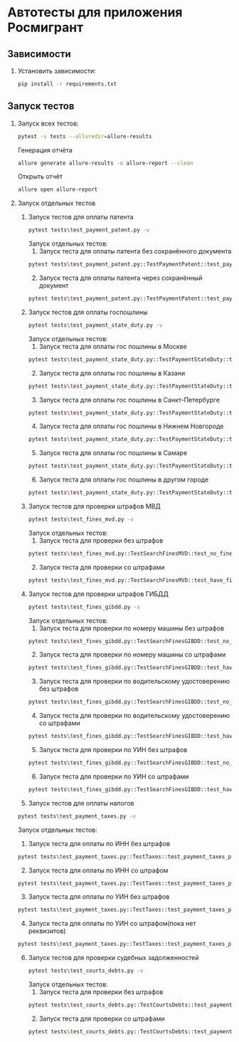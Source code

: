 # Автотесты для приложения Росмигрант

## Зависимости

1. Установить зависимости:
   ```bash
   pip install -r requirements.txt
   ```
## Запуск тестов

1. Запуск всех тестов:
   ```bash
   pytest -v tests --alluredir=allure-results
   ```
   Генерация отчёта
   ```bash
   allure generate allure-results -o allure-report --clean
   ```
   Открыть отчёт
   ```bash
   allure open allure-report
   ```
2. Запуск отдельных тестов
   1. Запуск тестов для оплаты патента
      ```bash
      pytest tests\test_payment_patent.py -v
      ```
      Запуск отдельных тестов:
      1. Запуск теста для оплаты патента без сохранённого документа
      ```bash
      pytest tests\test_payment_patent.py::TestPaymentPatent::test_payment_patent_without_saved_doc -v
      ```
      2. Запуск теста для оплаты патента через сохранённый документ
      ```bash
      pytest tests\test_payment_patent.py::TestPaymentPatent::test_payment_patent_with_saved_doc -v
      ```
   2. Запуск тестов для оплаты госпошлины
      ```bash
      pytest tests\test_payment_state_duty.py -v
      ```
      Запуск отдельных тестов:
      1. Запуск теста для оплаты гос пошлины в Москве
      ```bash
      pytest tests\test_payment_state_duty.py::TestPaymentStateDuty::test_search_state_duty_moscow_city -v
      ```
      2. Запуск теста для оплаты гос пошлины в Казани
      ```bash
      pytest tests\test_payment_state_duty.py::TestPaymentStateDuty::test_search_state_duty_kazan_city -v
      ```
      3. Запуск теста для оплаты гос пошлины в Санкт-Петербурге
      ```bash
      pytest tests\test_payment_state_duty.py::TestPaymentStateDuty::test_search_state_duty_spb_city -v
      ```
      4. Запуск теста для оплаты гос пошлины в Нижнем Новгороде
      ```bash
      pytest tests\test_payment_state_duty.py::TestPaymentStateDuty::test_search_state_duty_nn_city -v
      ```
      5. Запуск теста для оплаты гос пошлины в Самаре
      ```bash
      pytest tests\test_payment_state_duty.py::TestPaymentStateDuty::test_search_state_duty_samara_city -v
      ```
      6. Запуск теста для оплаты гос пошлины в другом городе
      ```bash
      pytest tests\test_payment_state_duty.py::TestPaymentStateDuty::test_search_state_duty_another_city -v
      ```
   3. Запуск тестов для проверки штрафов МВД
      ```bash
      pytest tests\test_fines_mvd.py -v
      ```
      Запуск отдельных тестов:
      1. Запуск теста для проверки без штрафов
      ```bash
      pytest tests\test_fines_mvd.py::TestSearchFinesMVD::test_no_fines -v
      ```
      2. Запуск теста для проверки со штрафами
      ```bash
      pytest tests\test_fines_mvd.py::TestSearchFinesMVD::test_have_fines -v
      ```
   4. Запуск тестов для проверки штрафов ГИБДД
      ```bash
      pytest tests\test_fines_gibdd.py -v
      ```
      Запуск отдельных тестов:
      1. Запуск теста для проверки по номеру машины без штрафов
      ```bash
      pytest tests\test_fines_gibdd.py::TestSearchFinesGIBDD::test_no_fines_car_number -v
      ```
      2. Запуск теста для проверки по номеру машины со штрафами
      ```bash
      pytest tests\test_fines_gibdd.py::TestSearchFinesGIBDD::test_have_fines_car_number -v
      ```
      3. Запуск теста для проверки по водительскому удостоверению без штрафов
      ```bash
      pytest tests\test_fines_gibdd.py::TestSearchFinesGIBDD::test_no_fines_driver_num -v
      ```
      4. Запуск теста для проверки по водительскому удостоверению со штрафами
      ```bash
      pytest tests\test_fines_gibdd.py::TestSearchFinesGIBDD::test_have_fines_driver_num -v
      ```
      5. Запуск теста для проверки по УИН без штрафов
      ```bash
      pytest tests\test_fines_gibdd.py::TestSearchFinesGIBDD::test_no_fines_UIN -v
      ```
      6. Запуск теста для проверки по УИН со штрафами
      ```bash
      pytest tests\test_fines_gibdd.py::TestSearchFinesGIBDD::test_have_fines_UIN -v
      ```
    5. Запуск тестов для оплаты налогов
      ```bash
      pytest tests\test_payment_taxes.py -v
      ```
      Запуск отдельных тестов:
   
      1. Запуск теста для оплаты по ИНН без штрафов
      ```bash
      pytest tests\test_payment_taxes.py::TestTaxes::test_payment_taxes_page_inn_no_arrears -v
      ```
      2. Запуск теста для оплаты по ИНН со штрафом
      ```bash
      pytest tests\test_payment_taxes.py::TestTaxes::test_payment_taxes_page_inn_have_arrears -v
      ```
      3. Запуск теста для оплаты по УИН без штрафов
      ```bash
      pytest tests\test_payment_taxes.py::TestTaxes::test_payment_taxes_page_uin_no_arrears -v
      ```
      4. Запуск теста для оплаты по УИН со штрафом(пока нет реквизитов)
      ```bash
      pytest tests\test_payment_taxes.py::TestTaxes::test_payment_taxes_page_uin_have_arrears -v
      ```
   6. Запуск тестов для проверки судебных задолженностей
      ```bash
      pytest tests\test_courts_debts.py -v
      ```
      Запуск отдельных тестов:
      1. Запуск теста для проверки без штрафов
      ```bash
      pytest tests\test_courts_debts.py::TestCourtsDebts::test_payment_courts_debts_page_no_arrears -v
      ```
      2. Запуск теста для проверки со штрафами
      ```bash
      pytest tests\test_courts_debts.py::TestCourtsDebts::test_payment_courts_debts_page_have_arrears -v
      ```